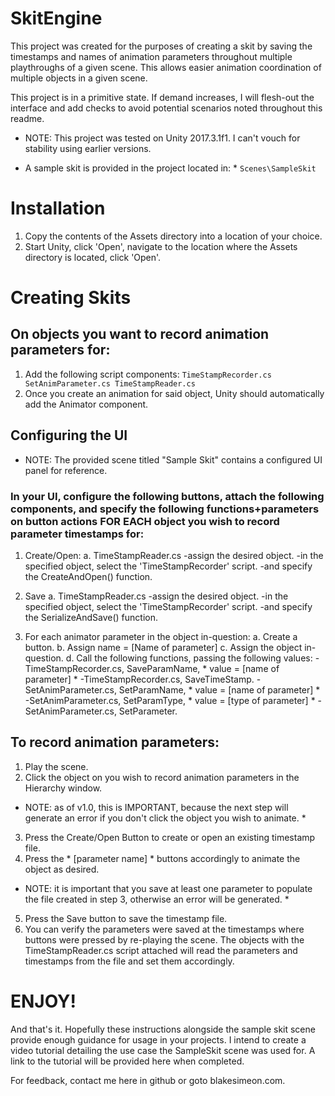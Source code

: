 # SkitEngine

This project was created for the purposes of creating a skit by saving the timestamps and names of animation parameters throughout multiple playthroughs of a given scene.  This allows easier animation coordination of multiple objects in a given scene.  

This project is in a primitive state.  If demand increases, I will flesh-out the interface and add checks to avoid potential scenarios noted throughout this readme.

* NOTE: This project was tested on Unity 2017.3.1f1.  I can't vouch for stability using earlier versions. 

* A sample skit is provided in the project located in: * ``` Scenes\SampleSkit ``` 

# Installation

1. Copy the contents of the Assets directory into a location of your choice. 
2. Start Unity, click 'Open', navigate to the location where the Assets directory is located, click 'Open'.

# Creating Skits

## On objects you want to record animation parameters for:
1. Add the following script components: 
	```TimeStampRecorder.cs SetAnimParameter.cs TimeStampReader.cs ```
2. Once you create an animation for said object, Unity should automatically add the Animator component.

## Configuring the UI

* NOTE: The provided scene titled "Sample Skit" contains a configured UI panel for reference.  

### In your UI, configure the following buttons, attach the following components, and specify the following functions+parameters on button actions FOR EACH object you wish to record parameter timestamps for:
1. Create/Open:
	a. TimeStampReader.cs
		-assign the desired object.
		-in the specified object, select the 'TimeStampRecorder' script.
		-and specify the CreateAndOpen() function.
2. Save
	a. TimeStampReader.cs
		-assign the desired object.
		-in the specified object, select the 'TimeStampRecorder' script.
		-and specify the SerializeAndSave() function.

3. For each animator parameter in the object in-question: 
	a. Create a button.
	b. Assign name = [Name of parameter]
	c. Assign the object in-question.
	d. Call the following functions, passing the following values: 
		-TimeStampRecorder.cs, SaveParamName, * value = [name of parameter] *
		-TimeStampRecorder.cs, SaveTimeStamp.
		-SetAnimParameter.cs, SetParamName, * value = [name of parameter] *
		-SetAnimParameter.cs, SetParamType, * value = [type of parameter] *
		-SetAnimParameter.cs, SetParameter.

## To record animation parameters:
1. Play the scene. 
2. Click the object on you wish to record animation parameters in the Hierarchy window.

* NOTE: as of v1.0, this is IMPORTANT, because the next step will generate an error if you don't click the object you wish to animate. *

3. Press the Create/Open Button to create or open an existing timestamp file. 
4. Press the * [parameter name] * buttons accordingly to animate the object as desired.

* NOTE: it is important that you save at least one parameter to populate the file created in step 3, otherwise an error will be generated. *

5. Press the Save button to save the timestamp file.
6. You can verify the parameters were saved at the timestamps where buttons were pressed by re-playing the scene.  The objects with the TimeStampReader.cs script attached will read the parameters and timestamps from the file and set them accordingly.

# ENJOY!

And that's it. Hopefully these instructions alongside the sample skit scene provide enough guidance for usage in your projects. I intend to create a video tutorial detailing the use case the SampleSkit scene was used for. A link to the tutorial will be provided here when completed.  

For feedback, contact me here in github or goto blakesimeon.com. 
